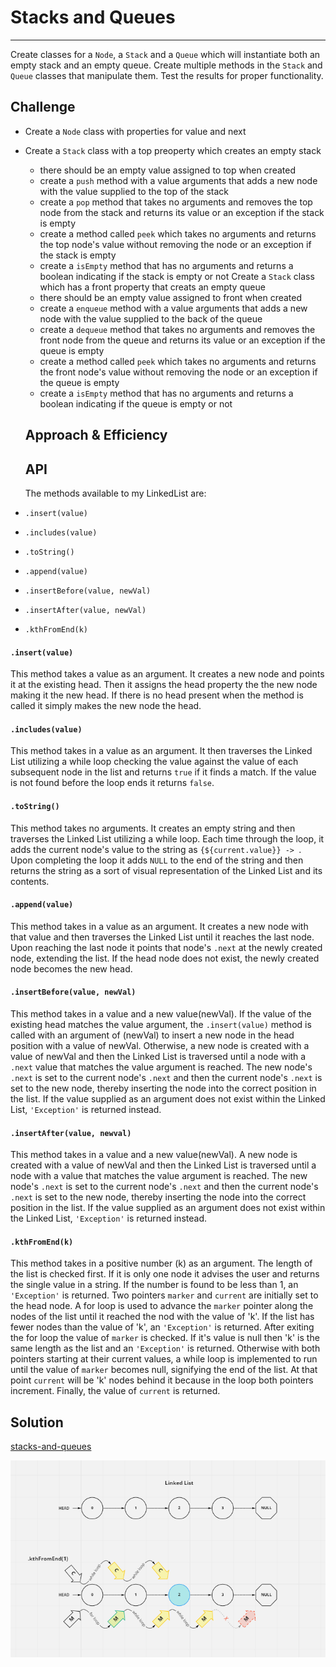 # Stacks and Queues
---

Create classes for a `Node`, a `Stack` and a `Queue` which will instantiate both an empty stack and an empty queue. Create multiple methods in the `Stack` and `Queue` classes that manipulate them. Test the results for proper functionality.

## Challenge

- Create a `Node` class with properties for value and next
- Create a `Stack` class with a top preoperty which creates an empty stack
  - there should be an empty value assigned to top when created
  - create a `push` method with a value arguments that adds a new node with the value supplied to the top of the stack
  - create a `pop` method that takes no arguments and removes the top node from the stack and returns its value or an exception if the stack is empty
  - create a method called `peek` which takes no arguments and returns the top node's value without removing the node or an exception if the stack is empty
  - create a `isEmpty` method that has no arguments and returns a boolean indicating if the stack is empty or not
Create a `Stack` class which has a front property that creats an empty queue
  - there should be an empty value assigned to front when created
  - create a `enqueue` method with a value arguments that adds a new node with the value supplied to the back of the queue
  - create a `dequeue` method that takes no arguments and removes the front node from the queue and returns its value or an exception if the queue is empty
  - create a method called `peek` which takes no arguments and returns the front node's value without removing the node or an exception if the queue is empty
  - create a `isEmpty` method that has no arguments and returns a boolean indicating if the queue is empty or not

  ## Approach & Efficiency



  ## API

  The methods available to my LinkedList are:
- `.insert(value)`
- `.includes(value)`
- `.toString()`
- `.append(value)`
- `.insertBefore(value, newVal)`
- `.insertAfter(value, newVal)`
- `.kthFromEnd(k)`

#### `.insert(value)`

This method takes a value as an argument. It creates a new node and points it at the existing head. Then it assigns the head property the the new node making it the new head. If there is no head present when the method is called it simply makes the new node the head.

#### `.includes(value)`

This method takes in a value as an argument. It then traverses the Linked List utilizing a while loop checking the value against the value of each subsequent node in the list and returns `true` if it finds a match. If the value is not found before the loop ends it returns `false`.

#### `.toString()`

 This method takes no arguments. It creates an empty string and then traverses the Linked List utilizing a while loop. Each time through the loop, it adds the current node's value to the string as `{${current.value}} -> `. Upon completing the loop it adds `NULL` to the end of the string and then returns the string as a sort of visual representation of the Linked List and its contents.

 #### `.append(value)`

 This method takes in a value as an argument. It creates a new node with that value and then traverses the Linked List until it reaches the last node. Upon reaching the last node it points that node's `.next` at the newly created node, extending the list. If the head node does not exist, the newly created node becomes the new head.

 #### `.insertBefore(value, newVal)`

 This method takes in a value and a new value(newVal). If the value of the existing head matches the value argument, the `.insert(value)` method is called with an argument of (newVal) to insert a new node in the head position with a value of newVal. Otherwise, a new node is created with a value of newVal and then the Linked List is traversed until a node with a `.next` value that matches the value argument is reached. The new node's `.next` is set to the current node's `.next` and then the current node's `.next` is set to the new node, thereby inserting the node into the correct position in the list. If the value supplied as an argument does not exist within the Linked List, `'Exception'` is returned instead.

 #### `.insertAfter(value, newval)`

 This method takes in a value and a new value(newVal). A new node is created with a value of newVal and then the Linked List is traversed until a node with a value that matches the value argument is reached. The new node's `.next` is set to the current node's `.next` and then the current node's `.next` is set to the new node, thereby inserting the node into the correct position in the list. If the value supplied as an argument does not exist within the Linked List, `'Exception'` is returned instead.

 #### `.kthFromEnd(k)`

 This method takes in a positive number (k) as an argument. The length of the list is checked first. If it is only one node it advises the user and returns the single value in a string. If the number is found to be less than 1, an `'Exception'` is returned. Two pointers `marker` and `current` are initially set to the head node. A for loop is used to advance the `marker` pointer along the nodes of the list until it reached the nod with the value of 'k'. If the list has fewer nodes than the value of 'k', an `'Exception'` is returned. After exiting the for loop the value of `marker` is checked. If it's value is null then 'k' is the same length as the list and an `'Exception'` is returned. Otherwise with both pointers starting at their current values, a while loop is implemented to run until the value of `marker` becomes null, signifying the end of the list. At that point `current` will be 'k' nodes behind it because in the loop both pointers increment. Finally, the value of `current` is returned.

 ## Solution
[stacks-and-queues](stacks-and-queues.js)

![linked-list challenge 7 whiteboard](../../assets/linked-list-challenge-7.png)
